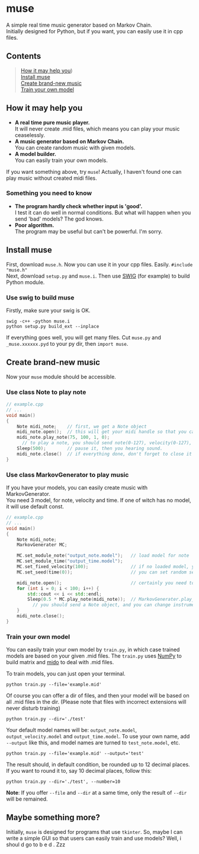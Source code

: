 # muse
A simple real time music generator based on Markov Chain.   
Initially designed for Python, but if you want, you can easily use it in cpp files.

## Contents
> [How it may help you](https://github.com/sleepy-bedless/muse/tree/main?tab=readme-ov-file#how-it-may-help-you))  
> [Install muse](https://github.com/sleepy-bedless/muse/tree/main?tab=readme-ov-file#install-muse)  
> [Create brand-new music](https://github.com/sleepy-bedless/muse/tree/main?tab=readme-ov-file#create-brand-new-music)  
> [Train your own model](https://github.com/sleepy-bedless/muse/tree/main?tab=readme-ov-file#train-your-own-model)

## How it may help you
- __A real time pure music player.__  
  It will never create .mid files, which means you can play your music ceaselessly.
- __A music generator based on Markov Chain.__  
  You can create random music with given models.
- __A model builder.__  
  You can easily train your own models.

If you want something above, try `muse`! Actually, I haven't found one can play music without created midi files.

### Something you need to know
- __The program hardly check whether input is 'good'.__  
  I test it can do well in normal conditions. But what will happen when you send 'bad' models? The god knows.
- __Poor algorithm.__  
  The program may be useful but can't be powerful. I'm sorry.

## Install muse
First, download `muse.h`. Now you can use it in your cpp files. Easily. `#include "muse.h"`  
Next, download `setup.py` and `muse.i`. Then use [SWIG](https://github.com/swig/swig) (for example) to build Python module.  
### Use swig to build muse
Firstly, make sure your swig is OK.  
```
swig -c++ -python muse.i
python setup.py build_ext --inplace
```
If everything goes well, you will get many files. Cut `muse.py` and `_muse.xxxxxx.pyd` to your py dir, then `import muse`.

## Create brand-new music
Now your `muse` module should be accessible.

### Use class Note to play note
```c++
// example.cpp
// ...
void main()
{
    Note midi_note;    // first, we get a Note object
    midi_note.open();  // this will get your midi handle so that you can play note
    midi_note.play_note(75, 100, 1, 0);
      // to play a note, you should send note(0-127), velocity(0-127), instrument(0-127, default 0), channel(0-15, default 0)
    Sleep(500);        // pause it, then you hearing sound.
    midi_note.close()  // if everything done, don't forget to close it
}
```
### Use class MarkovGenerator to play music
If you have your models, you can easily create music with MarkovGenerator.  
You need 3 model, for note, velocity and time. If one of witch has no model, it will use default const.
```c++
// example.cpp
// ...
void main()
{
    Note midi_note;
    MarkovGenerater MC;

    MC.set_module_note("output_note.model");   // load model for note
    MC.set_module_time("output_time.model");
    MC.set_fixed_velocity(100);                // if no loaded model, you can change the used default const
    MC.set_seed(time(0));                      // you can set random seed with, such as, fortune number

    midi_note.open();                          // certainly you need to open Note
    for (int i = 0; i < 100; i++) {
        std::cout << i << std::endl;
        Sleep(0.5 * MC.play_note(midi_note));  // MarkovGenerater.play_note will return the time of note
          // you should send a Note object, and you can change instrument(0-127, default 0) and channel(0-15, default 0)
    }
    midi_note.close();
}
```
### Train your own model
You can easily train your own model by `train.py`, in which case trained models are based on your given .mid files. The `train.py` uses [NumPy](https://github.com/numpy/numpy) to build matrix and [mido](https://github.com/mido/mido) to deal with .mid files.  
  
To train models, you can just open your terminal.
```
python train.py --file='example.mid'
```
Of course you can offer a dir of files, and then your model will be based on all .mid files in the dir. (Please note that files with incorrect extensions will never disturb training)
```
python train.py --dir='./test'
```
Your default model names will be: `output_note.model`, `output_velocity.model` and `output_time.model`. To use your own name, add `--output` like this, and model names are turned to `test_note.model`, etc.
```
python train.py --file='example.mid' --output='test'
```
The result should, in default condition, be rounded up to 12 decimal places. If you want to round it to, say 10 decimal places, follow this:
```
python train.py --dir='./test', --number=10
```
__Note__: If you offer `--file` and `--dir` at a same time, only the result of `--dir` will be remained.
  
## Maybe something more?
Initially, `muse` is designed for programs that use `tkinter`. So, maybe I can write a simple GUI so that users can easily train and use models? Well, i shoul d go to b e d . Zzz
